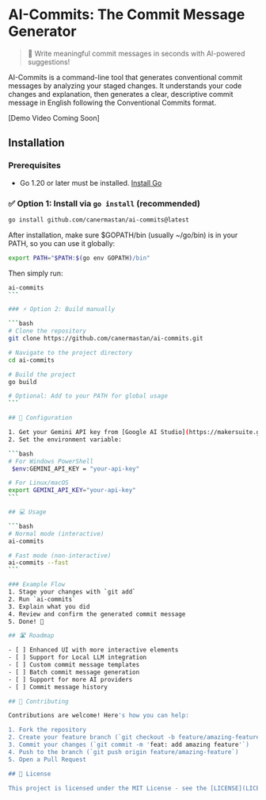 # AI-Commits: The Commit Message Generator 

> 🚀 Write meaningful commit messages in seconds with AI-powered suggestions!

AI-Commits is a command-line tool that generates conventional commit messages by analyzing your staged changes. It understands your code changes and explanation, then generates a clear, descriptive commit message in English following the Conventional Commits format.

[Demo Video Coming Soon]

##  Installation
### Prerequisites

- Go 1.20 or later must be installed. [Install Go](https://go.dev/doc/install)

### ✅ Option 1: Install via `go install` (recommended)

```bash
go install github.com/canermastan/ai-commits@latest
```

After installation, make sure $GOPATH/bin (usually ~/go/bin) is in your PATH, so you can use it globally:

```bash
export PATH="$PATH:$(go env GOPATH)/bin"
```

Then simply run:

````bash
ai-commits
```

### ⚡ Option 2: Build manually

```bash
# Clone the repository
git clone https://github.com/canermastan/ai-commits.git

# Navigate to the project directory
cd ai-commits

# Build the project
go build

# Optional: Add to your PATH for global usage
```

## 🔑 Configuration

1. Get your Gemini API key from [Google AI Studio](https://makersuite.google.com/app/apikey)
2. Set the environment variable:

```bash
# For Windows PowerShell
 $env:GEMINI_API_KEY = "your-api-key"

# For Linux/macOS
export GEMINI_API_KEY="your-api-key"
```

## 💻 Usage

```bash
# Normal mode (interactive)
ai-commits

# Fast mode (non-interactive)
ai-commits --fast
```

### Example Flow
1. Stage your changes with `git add`
2. Run `ai-commits`
3. Explain what you did
4. Review and confirm the generated commit message
5. Done! 🎉

## 🛣️ Roadmap

- [ ] Enhanced UI with more interactive elements
- [ ] Support for Local LLM integration
- [ ] Custom commit message templates
- [ ] Batch commit message generation
- [ ] Support for more AI providers
- [ ] Commit message history

## 🤝 Contributing

Contributions are welcome! Here's how you can help:

1. Fork the repository
2. Create your feature branch (`git checkout -b feature/amazing-feature`)
3. Commit your changes (`git commit -m 'feat: add amazing feature'`)
4. Push to the branch (`git push origin feature/amazing-feature`)
5. Open a Pull Request

## 📝 License

This project is licensed under the MIT License - see the [LICENSE](LICENSE) file for details.